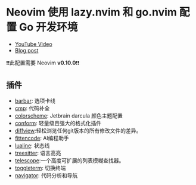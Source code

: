 # Neovim 使用 lazy.nvim 和 go.nvim 配置 Go 开发环境

* [YouTube Video](https://youtu.be/n5_WLgxwkU8)
* [Blog post](https://mariocarrion.com/2024/05/20/neovim-migrating-to-lazy-and-go-nvim.html)

❗️❗️此配置需要 Neovim **v0.10.0**❗️❗️


## 插件

- [barbar](https://github.com/romgrk/barbar.nvim): 选项卡线
- [cmp](https://github.com/hrsh7th/nvim-cmp): 代码补全
- [colorscheme](https://github.com/doums/darcula): Jetbrain darcula 颜色主题配置
- [conform](https://github.com/stevearc/conform.nvim): 轻量级且强大的格式化插件
- [diffview](https://github.com/sindrets/diffview.nvim):轻松浏览任何git版本的所有修改文件的差异。
- [fittencode](https://github.com/luozhiya/fittencode.nvim): AI编程助手
- [lualine](https://github.com/nvim-lualine/lualine.nvim): 状态线
- [treesitter](https://github.com/nvim-treesitter/nvim-treesitter): 语言高亮
- [telescope](https://github.com/nvim-telescope/telescope.nvim):一个高度可扩展的列表模糊查找器。
- [toggleterm](https://github.com/akinsho/toggleterm.nvim): 切换终端
- [navigator](https://github.com/ray-x/navigator.lua): 代码分析和导航

